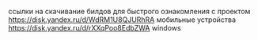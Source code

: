 ссылки на скачивание билдов для быстрого ознакомления с проектом
https://disk.yandex.ru/d/WdRM1U8QJURhRA мобильные устройства
https://disk.yandex.ru/d/rXXqPoo8EdbZWA windows
